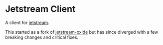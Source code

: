 # Jetstream Client

A client for [jetstream](https://github.com/bluesky-social/jetstream).

This started as a fork of [jetstream-oxide](https://github.com/videah/jetstream-oxide) but has since diverged with a few breaking changes and critical fixes.
